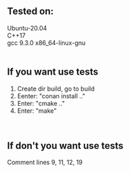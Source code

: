 Tested on:
----------

Ubuntu-20.04 <br>
C++17 <br>
gcc 9.3.0 x86_64-linux-gnu <br>
<br>

If you want use tests
---------------------

1) Create dir build, go to build <br>
2) Eenter: "conan install .." <br>
3) Enter: "cmake .." <br>
4) Enter: "make" <br>
<br>

If don't you want use tests
---------------------------
Comment lines 9, 11, 12, 19

